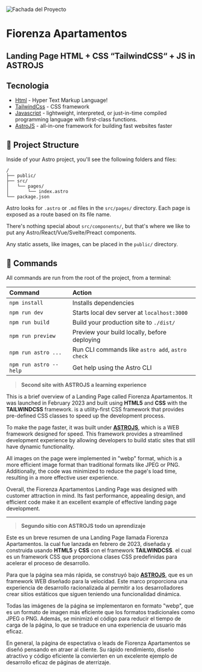 ![Fachada del Proyecto](https://www.fiorenzaapartamentos.com/assets/opengraph.jpg "Fiorenza Apartamentos")

# Fiorenza Apartamentos

## Landing Page HTML + CSS “TailwindCSS“ + JS in ASTROJS

## Tecnologia

- [Html] - Hyper Text Markup Language!
- [TailwindCss] - CSS framework
- [Javascript] - lightweight, interpreted, or just-in-time compiled programming language with first-class functions.
- [AstroJS] - all-in-one framework for building fast websites faster

## 🚀 Project Structure

Inside of your Astro project, you'll see the following folders and files:

```
/
├── public/
├── src/
│   └── pages/
│       └── index.astro
└── package.json
```

Astro looks for `.astro` or `.md` files in the `src/pages/` directory. Each page is exposed as a route based on its file name.

There's nothing special about `src/components/`, but that's where we like to put any Astro/React/Vue/Svelte/Preact components.

Any static assets, like images, can be placed in the `public/` directory.

## 🧞 Commands

All commands are run from the root of the project, from a terminal:

| Command                | Action                                           |
| :--------------------- | :----------------------------------------------- |
| `npm install`          | Installs dependencies                            |
| `npm run dev`          | Starts local dev server at `localhost:3000`      |
| `npm run build`        | Build your production site to `./dist/`          |
| `npm run preview`      | Preview your build locally, before deploying     |
| `npm run astro ...`    | Run CLI commands like `astro add`, `astro check` |
| `npm run astro --help` | Get help using the Astro CLI                     |

> **Second site with ASTROJS a learning experience**

This is a brief overview of a Landing Page called Fiorenza Apartamentos. It was launched in February 2023 and built using **HTML5** and **CSS** with the **TAILWINDCSS** framework. is a utility-first CSS framework that provides pre-defined CSS classes to speed up the development process.

To make the page faster, it was built under [**ASTROJS**](https://astro.build), which is a WEB framework designed for speed. This framework provides a streamlined development experience by allowing developers to build static sites that still have dynamic functionality.

All images on the page were implemented in "webp" format, which is a more efficient image format than traditional formats like JPEG or PNG. Additionally, the code was minimized to reduce the page's load time, resulting in a more effective user experience.

Overall, the Fiorenza Apartamentos Landing Page was designed with customer attraction in mind. Its fast performance, appealing design, and efficient code make it an excellent example of effective landing page development.

***

> **Segundo sitio con ASTROJS todo un aprendizaje**

Este es un breve resumen de una Landing Page llamada Fiorenza Apartamentos. la cual fue lanzada en febrero de 2023,  diseñada y construida usando **HTML5** y **CSS** con el framework **TAILWINDCSS**. el cual es un framework CSS que proporciona clases CSS predefinidas para acelerar el proceso de desarrollo.

Para que la página sea más rápida, se construyó bajo [**ASTROJS**](https://astro.build), que es un framework WEB diseñado para la velocidad. Este marco proporciona una experiencia de desarrollo racionalizada al permitir a los desarrolladores crear sitios estáticos que siguen teniendo una funcionalidad dinámica.

Todas las imágenes de la página se implementaron en formato "webp", que es un formato de imagen más eficiente que los formatos tradicionales como JPEG o PNG. Además, se minimizó el código para reducir el tiempo de carga de la página, lo que se traduce en una experiencia de usuario más eficaz.

En general, la página de espectativa o leads de Fiorenza Apartamentos se diseñó pensando en atraer al cliente. Su rápido rendimiento, diseño atractivo y código eficiente la convierten en un excelente ejemplo de desarrollo eficaz de páginas de aterrizaje.

[Html]: <https://www.w3schools.com/html/html_intro.asp>
[TailwindCss]: <https://tailwindcss.com>
[Javascript]: <https://www.javascript.com>
[AstroJS]: <https://astro.build>
